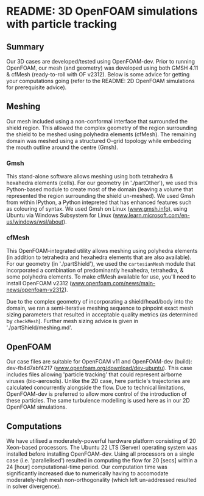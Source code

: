 # README: 3D OpenFOAM simulations with particle tracking
## Summary
Our 3D cases are developed/tested using OpenFOAM-dev. Prior to running OpenFOAM, our mesh (and geometry) was developed using both GMSH 4.11 & cfMesh (ready-to-roll with OF v2312). Below is some advice for getting your computations going (refer to the README: 2D OpenFOAM simulations for prerequisite advice).

## Meshing
Our mesh included using a non-conformal interface that surrounded the shield region. This allowed the complex geometry of the region surrounding the shield to be meshed using polyhedra elements (cfMesh). The remaining domain was meshed using a structured O-grid topology while embedding the mouth outline around the centre (Gmsh).

### Gmsh
This stand-alone software allows meshing using both tetrahedra & hexahedra elements (cells). For our geometry (in './partOther'), we used this Python-based module to create most of the domain (leaving a volume that represented the region surrounding the shield un-meshed). We used Gmsh from within IPython, a Python intepreted that has enhanced features such as colouring of syntax. We used Gmsh on Linux (www.gmsh.info), using Ubuntu via Windows Subsystem for Linux (www.learn.microsoft.com/en-us/windows/wsl/about). 

### cfMesh
This OpenFOAM-integrated utility allows meshing using polyhedra elements (in addition to tetrahedra and hexahedra elements that are also available). For our geometry (in './partShield'), we used the `cartesianMesh` module that incorporated a combination of predominantly hexahedra, tetrahedra, & some polyhedra elements. To make cfMesh available for use, you'll need to install OpenFOAM v2312 (www.openfoam.com/news/main-news/openfoam-v2312).

Due to the complex geometry of incorporating a shield/head/body into the domain, we ran a semi-iterative meshing sequence to pinpoint exact mesh sizing parameters that resulted in acceptable quality metrics (as determined by `checkMesh`). Further mesh sizing advice is given in './partShield/meshing.md'.

## OpenFOAM
Our case files are suitable for OpenFOAM v11 and OpenFOAM-dev (build): dev-fb4d7abf4217 (www.openfoam.org/download/dev-ubuntu). This case includes files allowing 'particle tracking' that could represent airborne viruses (bio-aerosols). Unlike the 2D case, here particle's trajectories are calculated concurrently alongside the flow. Due to technical limitations, OpenFOAM-dev is preferred to allow more control of the introduction of these particles. The same turbulence modelling is used here as in our 2D OpenFOAM simulations.

## Computations
We have utilised a moderately-powerful hardware platform consisting of 20 Xeon-based processors. The Ubuntu 22 LTS (Server) operating system was installed before installing OpenFOAM-dev. Using all processors on a single case (i.e. 'parallelised') resulted in computing the flow for 20 [secs] within a 24 [hour] computational-time period. Our computation time was significantly increased due to numerically having to accomodate moderately-high mesh non-orthogonality (which left un-addressed resulted in solver divergence).